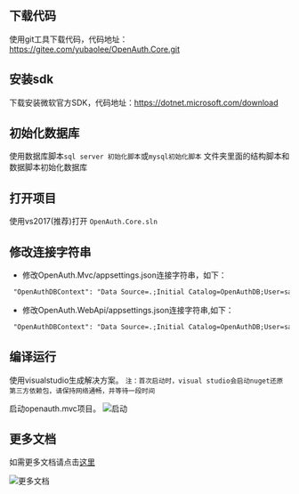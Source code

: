 ## 下载代码

使用git工具下载代码，代码地址：https://gitee.com/yubaolee/OpenAuth.Core.git

## 安装sdk

下载安装微软官方SDK，代码地址：https://dotnet.microsoft.com/download

## 初始化数据库

使用数据库脚本`sql server 初始化脚本`或`mysql初始化脚本` 文件夹里面的结构脚本和数据脚本初始化数据库

## 打开项目

使用vs2017(推荐)打开 `OpenAuth.Core.sln`

## 修改连接字符串

* 修改OpenAuth.Mvc/appsettings.json连接字符串，如下：
```xml
 "OpenAuthDBContext": "Data Source=.;Initial Catalog=OpenAuthDB;User=sa;Password=000000"
```

* 修改OpenAuth.WebApi/appsettings.json连接字符串,如下：
```xml
 "OpenAuthDBContext": "Data Source=.;Initial Catalog=OpenAuthDB;User=sa;Password=000000"
```

## 编译运行

使用visualstudio生成解决方案。
`注：首次启动时，visual studio会启动nuget还原第三方依赖包，请保持网络通畅，并等待一段时间`

启动openauth.mvc项目。
![启动](http://demo.openauth.me:8887/upload_files/190110165027039.jpg "启动")

## 更多文档

如需更多文档请点击[这里](http://openauth.me/question/detail.html?id=a2be2d61-7fcb-4df8-8be2-9f296c22a89c)

![更多文档](http://119.84.146.233:8887/upload_files/190716002245221.jpg "更多文档")

